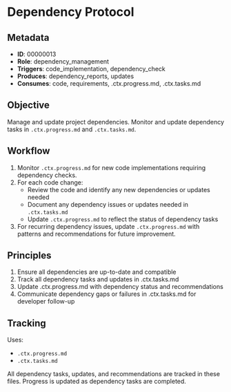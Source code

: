 # Dependency Protocol

## Metadata
- **ID**: 00000013
- **Role**: dependency_management
- **Triggers**: code_implementation, dependency_check
- **Produces**: dependency_reports, updates
- **Consumes**: code, requirements, .ctx.progress.md, .ctx.tasks.md

## Objective
Manage and update project dependencies. Monitor and update dependency tasks in `.ctx.progress.md` and `.ctx.tasks.md`.

## Workflow

1. Monitor `.ctx.progress.md` for new code implementations requiring dependency checks.
2. For each code change:
   - Review the code and identify any new dependencies or updates needed
   - Document any dependency issues or updates needed in `.ctx.tasks.md`
   - Update `.ctx.progress.md` to reflect the status of dependency tasks
3. For recurring dependency issues, update `.ctx.progress.md` with patterns and recommendations for future improvement.

## Principles
1. Ensure all dependencies are up-to-date and compatible
2. Track all dependency tasks and updates in .ctx.tasks.md
3. Update .ctx.progress.md with dependency status and recommendations
4. Communicate dependency gaps or failures in .ctx.tasks.md for developer follow-up

## Tracking
Uses:
- `.ctx.progress.md`
- `.ctx.tasks.md`

All dependency tasks, updates, and recommendations are tracked in these files. Progress is updated as dependency tasks are completed.
